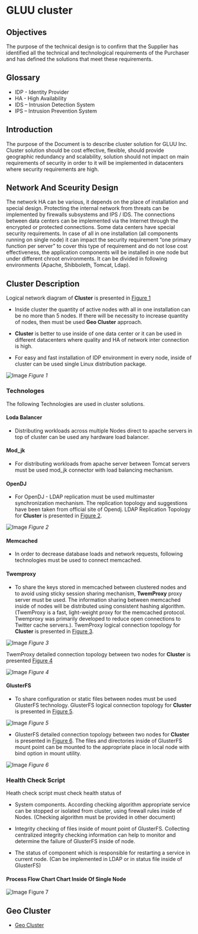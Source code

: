 # GLUU cluster

## Objectives

The purpose of the technical design is to confirm that the Supplier has identified all the
technical and technological requirements of the Purchaser and has defined the solutions
that meet these requirements.


## Glossary

* IDP - Identity Provider
* HA - High Availability
* IDS – Intrusion Detection System
* IPS – Intrusion Prevention System

## Introduction

The purpose of the Document is to describe cluster solution for GLUU Inc. Cluster solution
should be cost effective, flexible, should provide geographic redundancy and scalability,
solution should not impact on main requirements of security in order to it will be
implemented in datacenters where security requirements are high.

## Network And Sceurity Design

The network HA can be various, it depends on the place of installation and special design. Protecting the internal
network from threats can be implemented by firewalls subsystems and IPS / IDS. The
connections between data centers can be implemented via the Internet through the
encrypted or protected connections.
Some data centers have special security requirements. In case of all in one installation (all
components running on single node) it can impact the security requirement “one primary
function per server” to cover this type of requirement and do not lose cost effectiveness,
the application components will be installed in one node but under different chroot
environments. It can be divided in following environments (Apache, Shibboleth, Tomcat,
Ldap).


## Cluster Description

Logical network diagram of **Cluster** is presented in [Figure 1](../../../img/cluster/cluster.png)

* Inside cluster the quantity of active nodes with all in one installation can
be no more than 5 nodes. If there will be necessity to increase quantity of nodes,
then must be used **Geo Cluster** approach.

* **Cluster** is better to use inside of one data center or it can be used in different datacenters where quality and HA of network inter connection is
high.

* For easy and fast installation of IDP environment in every node, inside of cluster
can be used single Linux distribution package.

![Image](../../../img/cluster/cluster.png)
*Figure 1*

### Technologes

The following Technologies are used in cluster solutions.

#### Loda Balancer

* Distributing workloads across multiple Nodes direct to apache servers in top
of cluster can be used any hardware load balancer.

#### Mod_jk

* For distributing workloads from apache server between Tomcat servers must
be used mod_jk connector with load balancing mechanism.

#### OpenDJ

* For OpenDJ - LDAP replication must be used multimaster synchronization
mechanism. The replication topology and suggestions have been taken from
official site of Opendj. LDAP Replication Topology for **Cluster** is
presented in [Figure 2](../../../img/cluster/ldap.png).

![Image](../../../img/cluster/ldap.png)
*Figure 2*

#### Memcached

* In order to decrease database loads and network requests, following
technologies must be used to connect memcached.

#### Twemproxy

* To share the keys stored in memcached between clustered nodes and to
avoid using sticky session sharing mechanism, **TwemProxy** proxy server
must be used. The information sharing between memcached inside of nodes
will be distributed using consistent hashing algorithm. (TwemProxy is a
fast, light-weight proxy for the memcached protocol. Twemproxy was
primarily developed to reduce open connections to Twitter cache servers.).
TwemProxy logical connection topology for **Cluster** is presented in [Figure 3](../../../img/cluster/twemproxy.png).

![Image](../../../img/cluster/twemproxy.png)
*Figure 3*


TwemProxy detailed connection topology between two nodes for **Cluster** is presented [Figure 4](../../../img/cluster/twemproxy2.png)

![Image](../../../img/cluster/twemproxy2.png)
*Figure 4*

#### GlusterFS

* To share configuration or static files between nodes must be used GlusterFS
technology. GlusterFS logical connection topology for **Cluster** is
presented in [Figure 5](../../../img/cluster/glusterfs.png).

![Image](../../../img/cluster/glusterfs.png)
*Figure 5*



* GlusterFS detailed connection topology between two nodes for **Cluster** 
is presented in [Figure 6](../../../img/cluster/glusterfs.png). 
The files and directories inside of GlusterFS mount point can be mounted to 
the appropriate place in local node with bind option in mount utility.

![Image](../../../img/cluster/glusterfs2.png)
*Figure 6*

### Health Check Script

Heath check script must check health status of

* System components. According checking algorithm appropriate
service can be stopped or isolated from cluster, using firewall
rules inside of Nodes. (Checking algorithm must be provided in
other document)

* Integrity checking of files inside of mount point of GlusterFS.
Collecting centralized integrity checking information can help to
monitor and determine the failure of GlusterFS inside of node.

* The status of component which is responsible for restarting a
service in current node. (Can be implemented in LDAP or in status
file inside of GlusterFS)


#### Process Flow Chart Chart Inside Of Single Node

![Image](../../../img/cluster/process_flow.png)
Figure 7


## Geo Cluster
- [Geo Cluster](./geo_cluster.md)